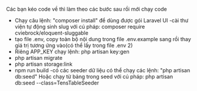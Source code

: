 Các bạn kéo code về thì làm theo các bước sau rồi mới chạy code
- Chạy câu lệnh: "composer install" để dùng được gói Laravel UI
-cài thư viện tự động sinh slug với cú pháp: composer require cviebrock/eloquent-sluggable
- tạo file .env, copy toàn bộ nội dung trong file .env.example sang rồi thay giá trị tương ứng vào(có thể lấy trong file .env 2)
- Riêng APP_KEY chạy lệnh: php artisan key:gen
- php artisan migrate
- php artisan storage:link
- npm run build 
-có các seeder dữ liệu có thể chạy các lệnh: "php artisan db:seed" 
Hoặc chạy từ bảng trong seed với cú pháp: php artisan db:seed --class=TensTableSeeder
